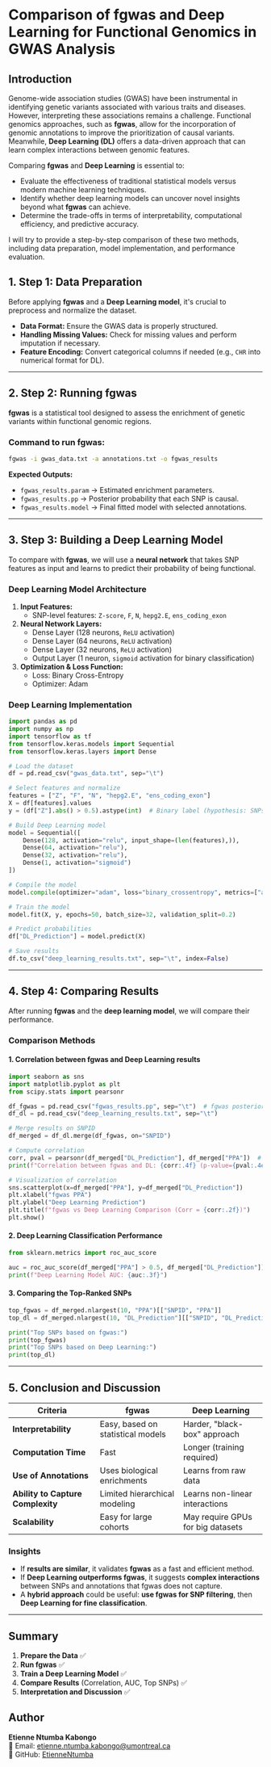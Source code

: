 # Comparison of fgwas and Deep Learning for Functional Genomics in GWAS Analysis

## Introduction
Genome-wide association studies (GWAS) have been instrumental in identifying genetic variants associated with various traits and diseases. However, interpreting these associations remains a challenge. Functional genomics approaches, such as **fgwas**, allow for the incorporation of genomic annotations to improve the prioritization of causal variants. Meanwhile, **Deep Learning (DL)** offers a data-driven approach that can learn complex interactions between genomic features. 

Comparing **fgwas** and **Deep Learning** is essential to:
- Evaluate the effectiveness of traditional statistical models versus modern machine learning techniques.
- Identify whether deep learning models can uncover novel insights beyond what **fgwas** can achieve.
- Determine the trade-offs in terms of interpretability, computational efficiency, and predictive accuracy.

I will try to provide a step-by-step comparison of these two methods, including data preparation, model implementation, and performance evaluation.


## 1. Step 1: Data Preparation
Before applying **fgwas** and a **Deep Learning model**, it's crucial to preprocess and normalize the dataset.

- **Data Format:** Ensure the GWAS data is properly structured.
- **Handling Missing Values:** Check for missing values and perform imputation if necessary.
- **Feature Encoding:** Convert categorical columns if needed (e.g., `CHR` into numerical format for DL).

---

## 2. Step 2: Running fgwas
**fgwas** is a statistical tool designed to assess the enrichment of genetic variants within functional genomic regions.

### Command to run fgwas:
```bash
fgwas -i gwas_data.txt -a annotations.txt -o fgwas_results
```
**Expected Outputs:**
- `fgwas_results.param` → Estimated enrichment parameters.
- `fgwas_results.pp` → Posterior probability that each SNP is causal.
- `fgwas_results.model` → Final fitted model with selected annotations.

---

## 3. Step 3: Building a Deep Learning Model
To compare with **fgwas**, we will use a **neural network** that takes SNP features as input and learns to predict their probability of being functional.

### Deep Learning Model Architecture
1. **Input Features:**
   - SNP-level features: `Z-score`, `F`, `N`, `hepg2.E`, `ens_coding_exon`
2. **Neural Network Layers:**
   - Dense Layer (128 neurons, `ReLU` activation)
   - Dense Layer (64 neurons, `ReLU` activation)
   - Dense Layer (32 neurons, `ReLU` activation)
   - Output Layer (1 neuron, `sigmoid` activation for binary classification)
3. **Optimization & Loss Function:**
   - Loss: Binary Cross-Entropy
   - Optimizer: Adam

### Deep Learning Implementation
```python
import pandas as pd
import numpy as np
import tensorflow as tf
from tensorflow.keras.models import Sequential
from tensorflow.keras.layers import Dense

# Load the dataset
df = pd.read_csv("gwas_data.txt", sep="\t")

# Select features and normalize
features = ["Z", "F", "N", "hepg2.E", "ens_coding_exon"]
X = df[features].values
y = (df["Z"].abs() > 0.5).astype(int)  # Binary label (hypothesis: SNPs with high Z-score are more significant)

# Build Deep Learning model
model = Sequential([
    Dense(128, activation="relu", input_shape=(len(features),)),
    Dense(64, activation="relu"),
    Dense(32, activation="relu"),
    Dense(1, activation="sigmoid")
])

# Compile the model
model.compile(optimizer="adam", loss="binary_crossentropy", metrics=["accuracy"])

# Train the model
model.fit(X, y, epochs=50, batch_size=32, validation_split=0.2)

# Predict probabilities
df["DL_Prediction"] = model.predict(X)

# Save results
df.to_csv("deep_learning_results.txt", sep="\t", index=False)
```

---

## 4. Step 4: Comparing Results
After running **fgwas** and the **deep learning model**, we will compare their performance.

### Comparison Methods
#### 1. Correlation between fgwas and Deep Learning results
```python
import seaborn as sns
import matplotlib.pyplot as plt
from scipy.stats import pearsonr

df_fgwas = pd.read_csv("fgwas_results.pp", sep="\t")  # fgwas posterior probabilities
df_dl = pd.read_csv("deep_learning_results.txt", sep="\t")

# Merge results on SNPID
df_merged = df_dl.merge(df_fgwas, on="SNPID")

# Compute correlation
corr, pval = pearsonr(df_merged["DL_Prediction"], df_merged["PPA"])  # PPA = Posterior Probability of Association
print(f"Correlation between fgwas and DL: {corr:.4f} (p-value={pval:.4e})")

# Visualization of correlation
sns.scatterplot(x=df_merged["PPA"], y=df_merged["DL_Prediction"])
plt.xlabel("fgwas PPA")
plt.ylabel("Deep Learning Prediction")
plt.title(f"fgwas vs Deep Learning Comparison (Corr = {corr:.2f})")
plt.show()
```

#### 2. Deep Learning Classification Performance
```python
from sklearn.metrics import roc_auc_score

auc = roc_auc_score(df_merged["PPA"] > 0.5, df_merged["DL_Prediction"])
print(f"Deep Learning Model AUC: {auc:.3f}")
```

#### 3. Comparing the Top-Ranked SNPs
```python
top_fgwas = df_merged.nlargest(10, "PPA")[["SNPID", "PPA"]]
top_dl = df_merged.nlargest(10, "DL_Prediction"][["SNPID", "DL_Prediction"]]

print("Top SNPs based on fgwas:")
print(top_fgwas)
print("Top SNPs based on Deep Learning:")
print(top_dl)
```

---

## 5. Conclusion and Discussion
| Criteria | fgwas | Deep Learning |
|---------|---------|--------------|
| **Interpretability** | Easy, based on statistical models | Harder, "black-box" approach |
| **Computation Time** | Fast | Longer (training required) |
| **Use of Annotations** | Uses biological enrichments | Learns from raw data |
| **Ability to Capture Complexity** | Limited hierarchical modeling | Learns non-linear interactions |
| **Scalability** | Easy for large cohorts | May require GPUs for big datasets |

### Insights
- If **results are similar**, it validates **fgwas** as a fast and efficient method.
- If **Deep Learning outperforms fgwas**, it suggests **complex interactions** between SNPs and annotations that fgwas does not capture.
- A **hybrid approach** could be useful: **use fgwas for SNP filtering**, then **Deep Learning for fine classification**.

---

## Summary
1. **Prepare the Data** ✅
2. **Run fgwas** ✅
3. **Train a Deep Learning Model** ✅
4. **Compare Results** (Correlation, AUC, Top SNPs) ✅
5. **Interpretation and Discussion** ✅

## Author

**Etienne Ntumba Kabongo**  
📧 Email: [etienne.ntumba.kabongo@umontreal.ca](mailto:etienne.ntumba.kabongo@umontreal.ca)  
🔗 GitHub: [EtienneNtumba](https://github.com/EtienneNtumba)

